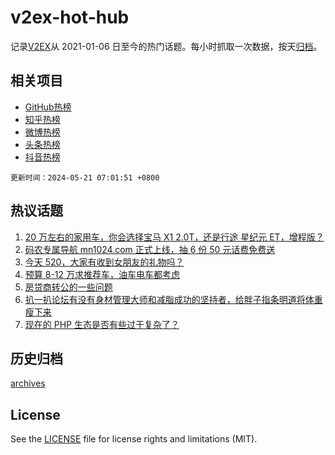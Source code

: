 # v2ex-hot-hub

 记录[V2EX](https://www.v2ex.com/)从 2021-01-06 日至今的热门话题。每小时抓取一次数据，按天[归档](archives)。
 
 ## 相关项目

- [GitHub热榜](https://github.com/it985/github-hot-hub)
- [知乎热榜](https://github.com/it985/zhihu-hot-hub)
- [微博热榜](https://github.com/it985/weibo-hot-hub)
- [头条热榜](https://github.com/it985/toutiao-hot-hub)
- [抖音热榜](https://github.com/it985/douyin-hot-hub)


 `更新时间：2024-05-21 07:01:51 +0800`

## 热议话题

1. [20 万左右的家用车，你会选择宝马 X1 2.0T，还是行途 星纪元 ET，增程版？](https://www.v2ex.com/t/1042157)
1. [码农专属导航 mn1024.com 正式上线，抽 6 份 50 元话费免费送](https://www.v2ex.com/t/1042387)
1. [今天 520，大家有收到女朋友的礼物吗？](https://www.v2ex.com/t/1042164)
1. [预算 8-12 万求推荐车，油车电车都考虑](https://www.v2ex.com/t/1042230)
1. [房贷商转公的一些问题](https://www.v2ex.com/t/1042114)
1. [扒一扒论坛有没有身材管理大师和减脂成功的坚持者，给胖子指条明道将体重瘦下来](https://www.v2ex.com/t/1042207)
1. [现在的 PHP 生态是否有些过于复杂了？](https://www.v2ex.com/t/1042291)

## 历史归档

[archives](archives)

## License

See the [LICENSE](LICENSE) file for license rights and limitations (MIT).
